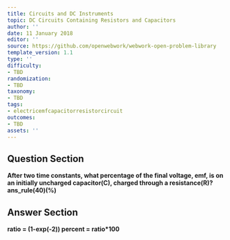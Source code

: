 ```yaml
---
title: Circuits and DC Instruments
topic: DC Circuits Containing Resistors and Capacitors
author: ''
date: 11 January 2018
editor: ''
source: https://github.com/openwebwork/webwork-open-problem-library
template_version: 1.1
type: ''
difficulty:
- TBD
randomization:
- TBD
taxonomy:
- TBD
tags:
- electricemfcapacitorresistorcircuit
outcomes:
- TBD
assets: ''
---
```


## Question Section 

<b>
After two time constants, what percentage of the final voltage, emf, is on an initially uncharged capacitor(C), charged through a resistance(R)?
ans_rule(40)(%)



## Answer Section

ratio = (1-exp(-2))
percent = ratio*100